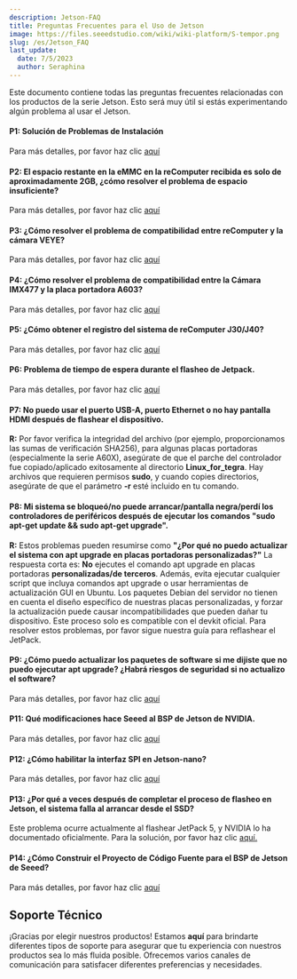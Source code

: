 ```yaml
---
description: Jetson-FAQ
title: Preguntas Frecuentes para el Uso de Jetson
image: https://files.seeedstudio.com/wiki/wiki-platform/S-tempor.png
slug: /es/Jetson_FAQ
last_update:
  date: 7/5/2023
  author: Seraphina
---
```



Este documento contiene todas las preguntas frecuentes relacionadas con los productos de la serie Jetson. Esto será muy útil si estás experimentando algún problema al usar el Jetson.

#### P1: Solución de Problemas de Instalación

Para más detalles, por favor haz clic [aquí](/Troubleshooting_Installation)

#### P2: El espacio restante en la eMMC en la reComputer recibida es solo de aproximadamente 2GB, ¿cómo resolver el problema de espacio insuficiente?

Para más detalles, por favor haz clic [aquí](/solution_of_insufficient_space)

#### P3: ¿Cómo resolver el problema de compatibilidad entre reComputer y la cámara VEYE?

Para más detalles, por favor haz clic [aquí](/Solution_for_the_Compatibility_Issue_between_reComputer_and_VEYE_Camera)

#### P4: ¿Cómo resolver el problema de compatibilidad entre la Cámara IMX477 y la placa portadora A603?

Para más detalles, por favor haz clic [aquí](/Use_IMX477_Camera_with_A603_Jetson_Carrier_Board)

#### P5: ¿Cómo obtener el registro del sistema de reComputer J30/J40?

Para más detalles, por favor haz clic [aquí](/get_the_system_log_of_recomputer_j30_and_j40)

#### P6: Problema de tiempo de espera durante el flasheo de Jetpack.

Para más detalles, por favor haz clic [aquí](/usb_timeout_during_flash)

#### P7: No puedo usar el puerto USB-A, puerto Ethernet o no hay pantalla HDMI después de flashear el dispositivo.
**R:** Por favor verifica la integridad del archivo (por ejemplo, proporcionamos las sumas de verificación SHA256), para algunas placas portadoras (especialmente la serie A60X), asegúrate de que el parche del controlador fue copiado/aplicado exitosamente al directorio **Linux_for_tegra**. Hay archivos que requieren permisos **sudo**, y cuando copies directorios, asegúrate de que el parámetro **-r** esté incluido en tu comando.

#### P8: Mi sistema se bloqueó/no puede arrancar/pantalla negra/perdí los controladores de periféricos después de ejecutar los comandos "sudo apt-get update && sudo apt-get upgrade".
**R:** Estos problemas pueden resumirse como **"¿Por qué no puedo actualizar el sistema con apt upgrade en placas portadoras personalizadas?"** La respuesta corta es: **No** ejecutes el comando apt upgrade en placas portadoras **personalizadas/de terceros**. Además, evita ejecutar cualquier script que incluya comandos apt upgrade o usar herramientas de actualización GUI en Ubuntu. Los paquetes Debian del servidor no tienen en cuenta el diseño específico de nuestras placas personalizadas, y forzar la actualización puede causar incompatibilidades que pueden dañar tu dispositivo. Este proceso solo es compatible con el devkit oficial. Para resolver estos problemas, por favor sigue nuestra guía para reflashear el JetPack.

#### P9: ¿Cómo puedo actualizar los paquetes de software si me dijiste que no puedo ejecutar apt upgrade? ¿Habrá riesgos de seguridad si no actualizo el software?

Para más detalles, por favor haz clic [aquí](/upgrade_software_packages_for_jetson)

<!-- #### P10: Cómo usar el método OTA (Over-the-Air) para actualizar la versión del sistema del dispositivo Jetson. -->

<!-- Para más detalles, por favor haz clic [aquí](/updating_jetpack_with_ota) -->

#### P11: Qué modificaciones hace Seeed al BSP de Jetson de NVIDIA.

Para más detalles, por favor haz clic [aquí](/differences_of_l4t_between_seeed_and_nvidia)

#### P12: ¿Cómo habilitar la interfaz SPI en Jetson-nano?
Para más detalles, por favor haz clic [aquí](/enable_spi_interface_on_jetsonnano)

#### P13: ¿Por qué a veces después de completar el proceso de flasheo en Jetson, el sistema falla al arrancar desde el SSD?
Este problema ocurre actualmente al flashear JetPack 5, y NVIDIA lo ha documentado oficialmente. Para la solución, por favor haz clic [aquí.](/issue_of_jetpack5_failing_to_boot_from_certain_ssd)

#### P14: ¿Cómo Construir el Proyecto de Código Fuente para el BSP de Jetson de Seeed?
Para más detalles, por favor haz clic [aquí](/how_to_build_the_source_code_project_for_seeed_jetson_bsp)

## Soporte Técnico

¡Gracias por elegir nuestros productos! Estamos **aquí** para brindarte diferentes tipos de soporte para asegurar que tu experiencia con nuestros productos sea lo más fluida posible. Ofrecemos varios canales de comunicación para satisfacer diferentes preferencias y necesidades.

<div class="button_tech_support_container">
<a href="https://forum.seeedstudio.com/" class="button_forum"></a>
<a href="https://www.seeedstudio.com/contacts" class="button_email"></a>
</div>

<div class="button_tech_support_container">
<a href="https://discord.gg/eWkprNDMU7" class="button_discord"></a>
<a href="https://github.com/Seeed-Studio/wiki-documents/discussions/69" class="button_discussion"></a>
</div>
